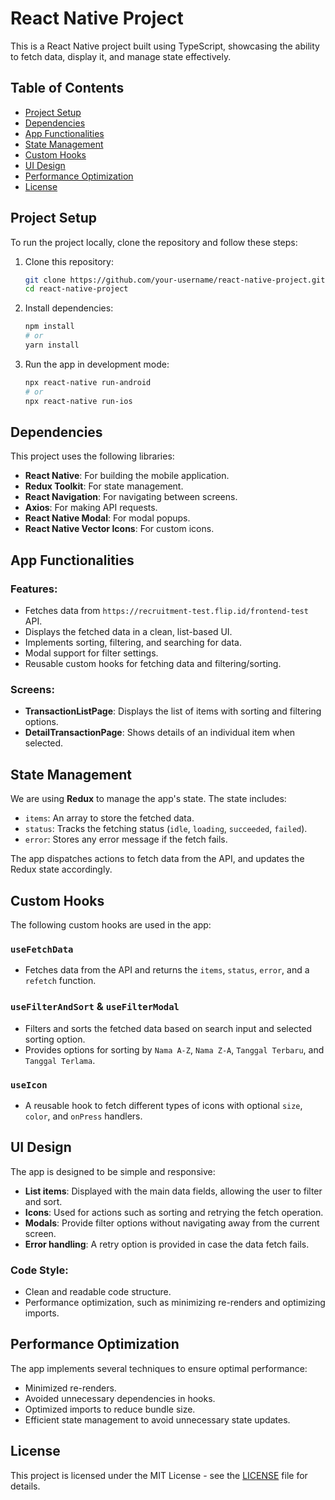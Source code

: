 
# React Native Project

This is a React Native project built using TypeScript, showcasing the ability to fetch data, display it, and manage state effectively.

## Table of Contents
- [Project Setup](#project-setup)
- [Dependencies](#dependencies)
- [App Functionalities](#app-functionalities)
- [State Management](#state-management)
- [Custom Hooks](#custom-hooks)
- [UI Design](#ui-design)
- [Performance Optimization](#performance-optimization)
- [License](#license)

## Project Setup

To run the project locally, clone the repository and follow these steps:

1. Clone this repository:
   ```bash
   git clone https://github.com/your-username/react-native-project.git
   cd react-native-project
   ```

2. Install dependencies:
   ```bash
   npm install
   # or
   yarn install
   ```

3. Run the app in development mode:
   ```bash
   npx react-native run-android
   # or
   npx react-native run-ios
   ```

## Dependencies

This project uses the following libraries:

- **React Native**: For building the mobile application.
- **Redux Toolkit**: For state management.
- **React Navigation**: For navigating between screens.
- **Axios**: For making API requests.
- **React Native Modal**: For modal popups.
- **React Native Vector Icons**: For custom icons.

## App Functionalities

### Features:
- Fetches data from `https://recruitment-test.flip.id/frontend-test` API.
- Displays the fetched data in a clean, list-based UI.
- Implements sorting, filtering, and searching for data.
- Modal support for filter settings.
- Reusable custom hooks for fetching data and filtering/sorting.

### Screens:
- **TransactionListPage**: Displays the list of items with sorting and filtering options.
- **DetailTransactionPage**: Shows details of an individual item when selected.

## State Management

We are using **Redux** to manage the app's state. The state includes:
- `items`: An array to store the fetched data.
- `status`: Tracks the fetching status (`idle`, `loading`, `succeeded`, `failed`).
- `error`: Stores any error message if the fetch fails.

The app dispatches actions to fetch data from the API, and updates the Redux state accordingly.

## Custom Hooks

The following custom hooks are used in the app:

### `useFetchData`
- Fetches data from the API and returns the `items`, `status`, `error`, and a `refetch` function.

### `useFilterAndSort` & `useFilterModal`
- Filters and sorts the fetched data based on search input and selected sorting option.
- Provides options for sorting by `Nama A-Z`, `Nama Z-A`, `Tanggal Terbaru`, and `Tanggal Terlama`.

### `useIcon`
- A reusable hook to fetch different types of icons with optional `size`, `color`, and `onPress` handlers.

## UI Design

The app is designed to be simple and responsive:
- **List items**: Displayed with the main data fields, allowing the user to filter and sort.
- **Icons**: Used for actions such as sorting and retrying the fetch operation.
- **Modals**: Provide filter options without navigating away from the current screen.
- **Error handling**: A retry option is provided in case the data fetch fails.

### Code Style:
- Clean and readable code structure.
- Performance optimization, such as minimizing re-renders and optimizing imports.

## Performance Optimization

The app implements several techniques to ensure optimal performance:
- Minimized re-renders.
- Avoided unnecessary dependencies in hooks.
- Optimized imports to reduce bundle size.
- Efficient state management to avoid unnecessary state updates.

## License

This project is licensed under the MIT License - see the [LICENSE](LICENSE) file for details.
